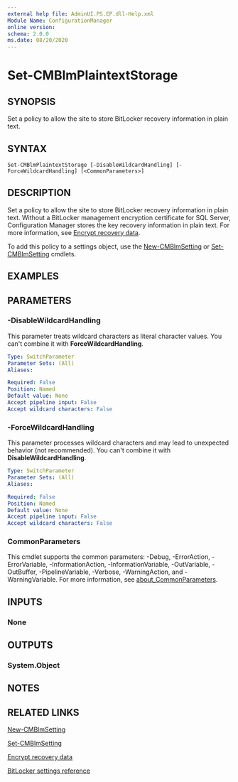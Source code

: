 ```yaml
---
external help file: AdminUI.PS.EP.dll-Help.xml
Module Name: ConfigurationManager
online version:
schema: 2.0.0
ms.date: 08/20/2020
---
```


# Set-CMBlmPlaintextStorage

## SYNOPSIS

Set a policy to allow the site to store BitLocker recovery information in plain text.

## SYNTAX

```
Set-CMBlmPlaintextStorage [-DisableWildcardHandling] [-ForceWildcardHandling] [<CommonParameters>]
```

## DESCRIPTION

Set a policy to allow the site to store BitLocker recovery information in plain text. Without a BitLocker management encryption certificate for SQL Server, Configuration Manager stores the key recovery information in plain text. For more information, see [Encrypt recovery data](/mem/configmgr/protect/deploy-use/bitlocker/encrypt-recovery-data).

To add this policy to a settings object, use the [New-CMBlmSetting](New-CMBlmSetting.md) or [Set-CMBlmSetting](Set-CMBlmSetting.md) cmdlets.

## EXAMPLES

## PARAMETERS

### -DisableWildcardHandling

This parameter treats wildcard characters as literal character values. You can't combine it with **ForceWildcardHandling**.

```yaml
Type: SwitchParameter
Parameter Sets: (All)
Aliases:

Required: False
Position: Named
Default value: None
Accept pipeline input: False
Accept wildcard characters: False
```

### -ForceWildcardHandling

This parameter processes wildcard characters and may lead to unexpected behavior (not recommended). You can't combine it with **DisableWildcardHandling**.


```yaml
Type: SwitchParameter
Parameter Sets: (All)
Aliases:

Required: False
Position: Named
Default value: None
Accept pipeline input: False
Accept wildcard characters: False
```

### CommonParameters

This cmdlet supports the common parameters: -Debug, -ErrorAction, -ErrorVariable, -InformationAction, -InformationVariable, -OutVariable, -OutBuffer, -PipelineVariable, -Verbose, -WarningAction, and -WarningVariable. For more information, see [about_CommonParameters](http://go.microsoft.com/fwlink/?LinkID=113216).

## INPUTS

### None

## OUTPUTS

### System.Object

## NOTES

## RELATED LINKS

[New-CMBlmSetting](New-CMBlmSetting.md)

[Set-CMBlmSetting](Set-CMBlmSetting.md)

[Encrypt recovery data](/mem/configmgr/protect/deploy-use/bitlocker/encrypt-recovery-data)

[BitLocker settings reference](mem/configmgr/protect/tech-ref/bitlocker/settings#bitlocker-management-services)
